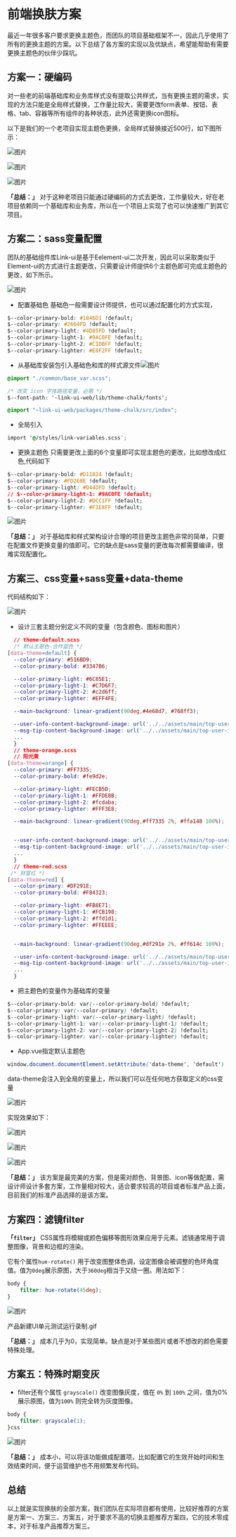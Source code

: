 # 前端换肤方案

最近一年很多客户要求更换主题色，而团队的项目基础框架不一，因此几乎使用了所有的更换主题的方案。以下总结了各方案的实现以及优缺点，希望能帮助有需要更换主题色的伙伴少踩坑。

## 方案一：硬编码

对一些老的前端基础库和业务库样式没有提取公共样式，当有更换主题的需求，实现的方法只能是全局样式替换，工作量比较大，需要更改form表单、按钮、表格、tab、容器等所有组件的各种状态，此外还需更换icon图标。

以下是我们的一个老项目实现主题色更换，全局样式替换接近500行，如下图所示：

![图片](./前端换肤方案.assets/640.webp)

![图片](./前端换肤方案.assets/640-1713283903828-888.webp)

![图片](./前端换肤方案.assets/640-1713283903828-889.webp)

**「总结：」** 对于这种老项目只能通过硬编码的方式去更改，工作量较大，好在老项目依赖同一个基础库和业务库，所以在一个项目上实现了也可以快速推广到其它项目。

## 方案二：sass变量配置

团队的基础组件库Link-ui是基于Eelement-ui二次开发，因此可以采取类似于Element-ui的方式进行主题更改，只需要设计师提供6个主题色即可完成主题色的更改，如下所示。

![图片](./前端换肤方案.assets/640-1713283903829-890.webp)

- 配置基础色 基础色一般需要设计师提供，也可以通过配置化的方式实现，

```css
$--color-primary-bold: #1846D1 !default;
$--color-primary: #2664FD !default;
$--color-primary-light: #4D85FD !default;
$--color-primary-light-1: #9AC0FE !default;
$--color-primary-light-2: #C1DBFF !default;
$--color-primary-lighter: #E8F2FF !default;
```

- 从基础库安装包引入基础色和库的样式源文件![图片](./前端换肤方案.assets/640-1713283903829-891.webp)

```css
@import "./common/base_var.scss";

/* 改变 icon 字体路径变量，必需 */
$--font-path: '~link-ui-web/lib/theme-chalk/fonts';

@import "~link-ui-web/packages/theme-chalk/src/index";
```

- 全局引入

```css
import '@/styles/link-variables.scss';
```

- 更换主题色 只需要更改上面的6个变量即可实现主题色的更改，比如想改成红色,代码如下

```css
$--color-primary-bold: #D11824 !default;
$--color-primary: #FD268E !default;
$--color-primary-light: #D44DFD !default;
// $--color-primary-light-1: #9AC0FE !default;
$--color-primary-light-2: #DCC1FF !default;
$--color-primary-lighter: #F1E8FF !default;
```

![图片](./前端换肤方案.assets/640-1713283903829-892.webp)

**「总结：」** 对于基础库和样式架构设计合理的项目更改主题色非常的简单，只要在配置文件更换变量的值即可。它的缺点是sass变量的更改每次都需要编译，很难实现配置化。

## 方案三、css变量+sass变量+data-theme

代码结构如下：

![图片](./前端换肤方案.assets/640-1713283903829-893.webp)

- 设计三套主题分别定义不同的变量（包含颜色、图标和图片）

```css
  // theme-default.scss
  /* 默认主题色-合作蓝色 */
[data-theme=default] {
  --color-primary: #516BD9;
  --color-primary-bold: #3347B6;

  --color-primary-light: #6C85E1;
  --color-primary-light-1: #C7D6F7;
  --color-primary-light-2: #c2d6ff;
  --color-primary-lighter: #EFF4FE;

  --main-background: linear-gradient(90deg,#4e68d7, #768ff3);

  --user-info-content-background-image: url('../../assets/main/top-user-info-bg.png');
  --msg-tip-content-background-image: url('../../assets/main/top-user-info-bg.png');
  ...
  }
  // theme-orange.scss
  // 阳光黄
[data-theme=orange] {
  --color-primary: #FF7335;
  --color-primary-bold: #fe9d2e;

  --color-primary-light: #FECB5D;
  --color-primary-light-1: #FFDE8B;
  --color-primary-light-2: #fcdaba;
  --color-primary-lighter: #FFF3E8;

  --main-background: linear-gradient(90deg,#ff7335 2%, #ffa148 100%);


  --user-info-content-background-image: url('../../assets/main/top-user-info-bg-1.png');
  --msg-tip-content-background-image: url('../../assets/main/top-user-info-bg-1.png');
  ...
  }
  // theme-red.scss
 /* 财富红 */
[data-theme=red] {
  --color-primary: #DF291E;
  --color-primary-bold: #F84323;

  --color-primary-light: #FB8E71;
  --color-primary-light-1: #FCB198;
  --color-primary-light-2: #ffd1d1;
  --color-primary-lighter: #FFEEEE;


  --main-background: linear-gradient(90deg,#df291e 2%, #ff614c 100%);

  --user-info-content-background-image: url('../../assets/main/top-user-info-bg-2.png');
  --msg-tip-content-background-image: url('../../assets/main/top-user-info-bg-2.png');
  ...
  }
```

- 把主题色的变量作为基础库的变量

```css
$--color-primary-bold: var(--color-primary-bold) !default;
$--color-primary: var(--color-primary) !default;
$--color-primary-light: var(--color-primary-light) !default;
$--color-primary-light-1: var(--color-primary-light-1) !default;
$--color-primary-light-2: var(--color-primary-light-2) !default;
$--color-primary-lighter: var(--color-primary-lighter) !default;
```

- App.vue指定默认主题色

```css
window.document.documentElement.setAttribute('data-theme', 'default')
```

data-theme会注入到全局的变量上，所以我们可以在任何地方获取定义的css变量

![图片](./前端换肤方案.assets/640-1713283903829-894.webp)

实现效果如下：

![图片](./前端换肤方案.assets/640-1713283903829-895.webp)

![图片](./前端换肤方案.assets/640-1713283903829-896.webp)

![图片](./前端换肤方案.assets/640-1713283903829-897.webp)

**「总结：」** 该方案是最完美的方案，但是需对颜色、背景图、icon等做配置，需设计师设计多套方案，工作量相对较大，适合要求较高的项目或者标准产品上面，目前我们的标准产品选择的是该方案。

## 方案四：滤镜filter

**「`filter`」** CSS属性将模糊或颜色偏移等图形效果应用于元素。滤镜通常用于调整图像，背景和边框的渲染。

它有个属性`hue-rotate()` 用于改变图整体色调，设定图像会被调整的色环角度值。值为`0deg`展示原图，大于`360deg`相当于又绕一圈。用法如下：

```css
body {
    filter: hue-rotate(45deg);
}
```

![图片](./前端换肤方案.assets/640-1713283903829-898.gif)

产品新建UI单元测试运行录制.gif

**「总结：」** 成本几乎为0，实现简单。缺点是对于某些图片或者不想改的颜色需要特殊处理。

## 方案五：特殊时期变灰

- filter还有个属性 `grayscale()` 改变图像灰度，值在 `0%` 到 `100%` 之间，值为0%展示原图，值为`100%` 则完全转为灰度图像。

```css
body {
    filter: grayscale(1);
}css
```

![图片](./前端换肤方案.assets/640-1713283903829-899.webp)

**「总结：」** 成本小，可以将该功能做成配置项，比如配置它的生效开始时间和生效结束时间，便于运营维护也不用频繁发布代码。

## 总结

以上就是实现换肤的全部方案，我们团队在实际项目都有使用，比较好推荐的方案是方案一、方案三、方案五，对于要求不高的切换主题推荐方案四，它的技术零成本，对于标准产品推荐方案三。